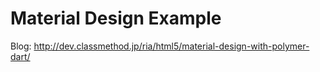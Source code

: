 Material Design Example
=======================

Blog: http://dev.classmethod.jp/ria/html5/material-design-with-polymer-dart/
